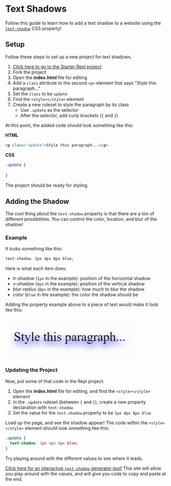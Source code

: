 # Text Shadows
Follow this guide to learn how to add a text shadow to a website using the [`text-shadow`](https://www.w3schools.com/cssref/css3_pr_text-shadow.asp) CSS property!

## Setup
Follow these steps to set up a new project for text shadows.

1. [Click here to go to the Starter Repl project](https://replit.com/@HylandOutreach/MoreCssStartStyle)
1. Fork the project
1. Open the **index.html** file for editing
1. Add a `class` attribute to the second `<p>` element that says "Style this paragraph..."
1. Set the `class` to be `update`
1. Find the `<style></style>` element
1. Create a new ruleset to style the paragraph by its class
    - Use `.update` as the selector
    - After the selector, add curly brackets (`{` and `}`)

At this point, the added code should look something like this:

**HTML**

```html
<p class="update">Style this paragraph...</p>
```

**CSS**

```css
.update {

}
```

The project should be ready for styling.

## Adding the Shadow
The cool thing about the `text-shadow` property is that there are a ton of different possibilities. You can control the color, location, and blur of the shadow!

### Example
It looks something like this:

```css
text-shadow: 1px 4px 8px blue;
```

Here is what each item does:

- _h-shadow_ (`1px` in the example): position of the horizontal shadow
- _v-shadow_ (`4px` in the example): position of the vertical shadow
- _blur-radius_ (`8px` in the example): how much to blur the shadow
- _color_ (`blue` in the example): the color the shadow should be

Adding the property example above to a piece of text would make it look like this:

![](Assets/BlueShadow.png)

### Updating the Project
Now, put some of that code in the Repl project.

1. Open the **index.html** file for editing, and find the `<style></style>` element
1. In the `.update` ruleset (between `{` and `}`), create a new property declaration with `text-shadow`
1. Set the value for the `text-shadow` property to be `1px 4px 8px blue`

Load up the page, and see the shadow appear! The code within the `<style></style>` element should look something like this:

```css
.update {
  text-shadow: 1px 4px 8px blue;
}
```

Try playing around with the different values to see where it leads.

[Click here for an interactive `text-shadow` generator tool!](https://cssgenerator.org/text-shadow-css-generator.html) This site will allow you play around with the values, and will give you code to copy and paste at the end.
